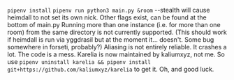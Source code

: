 `pipenv install`
`pipenv run python3 main.py &room`
--stealth will cause heimdall to not set its own nick. Other flags exist, can be found at the bottom of main.py
Running more than one instance (i.e. for more than one room) from the same directory is not currently supported. (This should work if heimdall is run via yggdrasil but at the moment it... doesn't. Some bug somewhere in forseti, probably?)
Aliasing is not entirely reliable.
It crashes a lot.
The code is a mess.
Karelia is now maintained by kaliumxyz, not me. So use `pipenv uninstall karelia && pipenv install git+https://github.com/kaliumxyz/karelia` to get it.
Oh, and good luck.
